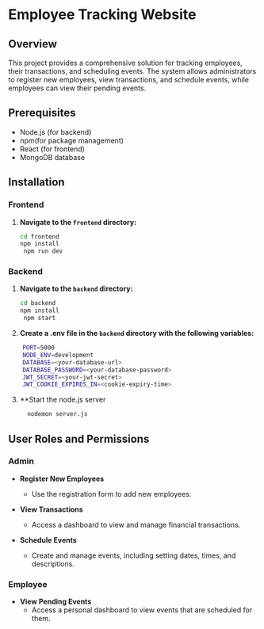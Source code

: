 # Employee Tracking Website

## Overview

This project provides a comprehensive solution for tracking employees, their transactions, and scheduling events. The system allows administrators to register new employees, view transactions, and schedule events, while employees can view their pending events.

## Prerequisites

- Node.js (for backend)
- npm(for package management)
- React (for frontend)
- MongoDB database

## Installation

### Frontend

1. **Navigate to the `frontend` directory:**
   ```bash
   cd frontend
   npm install
    npm run dev
   ```
### Backend

1. **Navigate to the `backend` directory:**
   ```bash
   cd backend
   npm install
    npm start
   ```
2. **Create a .env file in the `backend` directory with the following variables:**

  ```bash
      PORT=5000
      NODE_ENV=development
      DATABASE=<your-database-url>
      DATABASE_PASSWORD=<your-database-password>
      JWT_SECRET=<your-jwt-secret>
      JWT_COOKIE_EXPIRES_IN=<cookie-expiry-time>
  ```
3. **Start the node.js server

   ```bash
     nodemon server.js
   ```
## User Roles and Permissions

### Admin

- **Register New Employees**
  - Use the registration form to add new employees.

- **View Transactions**
  - Access a dashboard to view and manage financial transactions.

- **Schedule Events**
  - Create and manage events, including setting dates, times, and descriptions.

### Employee

- **View Pending Events**
  - Access a personal dashboard to view events that are scheduled for them.


